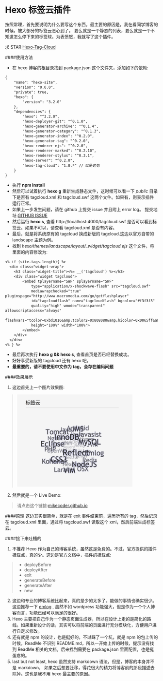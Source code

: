 Hexo 标签云插件
===

按照常理，首先要说明为什么要写这个东西。最主要的原因是，我在看同学博客的时候，被大部分的标签云恶心到了。 要么就是一个静态的列表，要么就是一个不知道怎么停下来的标签球。为表愤怒，我就写了这个插件。

求 STAR [Hexo-Tag-Cloud](https://github.com/MikeCoder/hexo-tag-cloud)

####使用方法

+ 在 hexo 博客的根目录找到 package.json 这个文件夹，添加如下的依赖:
```
{
    "name": "hexo-site",
    "version": "0.0.0",
    "private": true,
    "hexo": {
        "version": "3.2.0"
    },
    "dependencies": {
        "hexo": "^3.2.0",
        "hexo-deployer-git": "^0.1.0",
        "hexo-generator-archive": "^0.1.4",
        "hexo-generator-category": "^0.1.3",
        "hexo-generator-index": "^0.2.0",
        "hexo-generator-tag": "^0.2.0",
        "hexo-renderer-ejs": "^0.2.0",
        "hexo-renderer-marked": "^0.2.10",
        "hexo-renderer-stylus": "^0.3.1",
        "hexo-server": "^0.2.0",
        "hexo-tag-cloud": "1.0.*" // 就是这句
    }
}
```
+ 执行 **npm install**
+ 然后可以试着执行 **hexo g** 重新生成静态文件，这时候可以看一下 *public* 目录下是否有 tagcloud.xml 和 tagcloud.swf 这两个文件。如果有，则表示插件运行正常。
+ 如果上一步发生问题，请在 github 上提交 issue 并且附上 error log。 提交地址:[GITHUB ISSUE](https://github.com/MikeCoder/hexo-tag-cloud/issues)
+ 然后运行 **hexo s**, 查看 http://localhost:4000/tagcloud.swf 是否可以看到标签云。如果不可以，请查看 tagcloud.xml 是否有内容。
+ 最后，就是将系统原有的 tagcloud 换成新版的 tagcloud.这边以官方自带的 landscape 主题为例。
+ 找到 *hexo/themes/landscape/layout/_widget/tagcloud.ejs* 这个文件，将里面的内容修改为:
```
<% if (site.tags.length){ %>
  <div class="widget-wrap">
    <h3 class="widget-title"><%= __('tagcloud') %></h3>
    <div class="widget tagcloud">
        <embed tplayername="SWF" splayername="SWF"
            type="application/x-shockwave-flash" src="tagcloud.swf"
            mediawrapchecked="true" pluginspage="http://www.macromedia.com/go/getflashplayer"
            id="tagcloudflash" name="tagcloudflash" bgcolor="#f3f3f3"
            quality="high" wmode="transparent" allowscriptaccess="always"
            flashvars="tcolor=0xbd1016&amp;tcolor2=0x808080&amp;hicolor=0x0065ff&amp;tspeed=100&amp;distr=true"
            height="100%" width="100%">
        </embed>
    </div>
  </div>
<% } %>
```
+ 最后再次执行 **hexo g && hexo s**, 查看首页是否已经替换成功。
+ 好好享受新版的 tagcloud 还有 hexo 吧。
+ **最重要的，请不要使用中文作为 tag，会存在编码问题**

####效果展示
1. 这边首先上一个图片效果图:
> ![TagCloud](./images/tag_cloud.png)

2. 然后就是一个 Live Demo:
> 请点击这个链接:[mikecoder.github.io](http://mikecoder.github.io)

####原理
这边其实很简单，就是在 exit 事件结束前，遍历所有的 tag，然后记录在 tagcloud.xml 里面，通过将 tagcloud.swf 读取这个 xml，然后前端生成标签云。

####接下来吐槽的
1. 不推荐 Hexo 作为自己的博客系统，虽然这是免费的。不过，官方提供的插件挂载点，真的少。这边是官方文档中，插件的挂载点:
> + deployBefore
> + deployAfter
> + exit
> + generateBefore
> + generateAfter
> + new

2. 这边和专业的博客系统比起来，真的是少的太多了。能做的事情也确实很少。这边推荐一下 [emlog](http://emlog.net) , 虽然不如 wordpress 功能强大，但是作为一个个人博客而言，功能已经可以满足的很好。
3. Hexo 主要把自己作为一个静态页面生成器，所以在设计上走的是简化的路线。如果重新设计的话，其实可以将前端的页面进行充分模块化，方便用户进行自定义修改。
4. 还有就是 npm 的设计，也是挺好的，不过踩了一个坑，就是 npm 的包上传的时候，ReadMe 不识别 README.md，所以一开始上传的时候，提示没有找到 ReadMe 相关的文档。后来找到需要在 package.json 里面配置，也是挺蛋疼的。
5. last but not least, hexo 虽然支持 markdown 语法，但是，博客的本身并不是 markdown， 如果之后想要迁移，得花很大的精力将博客前的那段描述去除掉。这也是我不用 hexo 最主要的原因。
